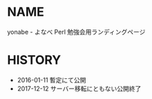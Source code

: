 # NAME

yonabe - よなべ Perl 勉強会用ランディングページ

# HISTORY

- 2016-01-11 暫定にて公開
- 2017-12-12 サーバー移転にともない公開終了
